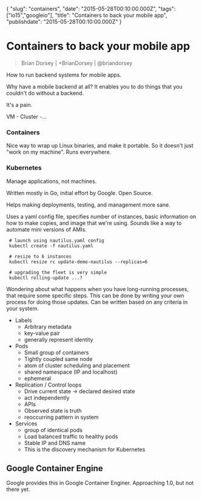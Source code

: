 {
    "slug": "containers",
    "date": "2015-05-28T00:10:00.000Z",
    "tags": ["io15","googleio"],
    "title": "Containers to back your mobile app",
    "publishdate": "2015-05-28T00:10:00.000Z"
}

Containers to back your mobile app
=====

> Brian Dorsey | +BrianDorsey | @briandorsey

How to run backend systems for mobile apps.

Why have a mobile backend at all? It enables you to do things that you couldn't do without a backend.

It's a pain.

VM - Cluster -... <insert photo>

### Containers

Nice way to wrap up Linux binaries, and make it portable. So it doesn't just "work on my machine". Runs everywhere.

### Kubernetes

Manage applications, not machines.

Written mostly in Go, initial effort by Google. Open Source.

Helps making deployments, testing, and management more sane.

Uses a yaml config file, specifies number of instances, basic information on how to make copies, and image that we're using. Sounds like a way to automate mini versions of AMIs.

     # launch using nautilus.yaml config
     kubectl create -f nautilus.yaml

     # resize to 6 instances
     kubectl resize rc update-demo-nautilus --replicas=6

     # upgrading the fleet is very simple
     kubectl rolling-update ...?

Wondering about what happens when you have long-running processes, that require some specific steps. This can be done by writing your own process for doing those updates. Can be written based on any criteria in your system.

* Labels
  * Arbitrary metadata
  * key-value pair
  * generally represent identity
* Pods
  * Small group of containers
  * Tightly coupled same node
  * atom of cluster scheduling and placement
  * shared namespace (IP and localhost)
  * ephemeral
* Replication / Control loops
  * Drive current state -> declared desired state
  * act independently
  * APIs
  * Observed state is truth
  * reoccurring pattern in system
* Services
  * group of identical pods
  * Load balanced traffic to healthy pods
  * Stable IP and DNS name
  * This is the discovery mechanism for Kubernetes

## Google Container Engine

Google provides this in Google Container Enginer. Approaching 1.0, but not there yet.
